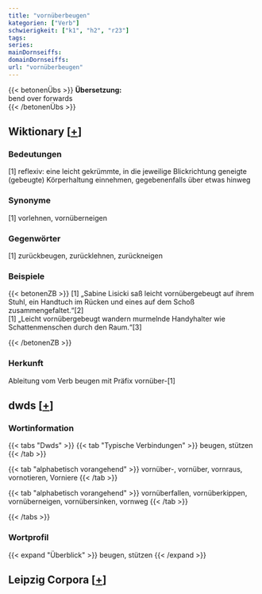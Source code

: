 ```yaml
---
title: "vornüberbeugen"
kategorien: ["Verb"]
schwierigkeit: ["k1", "h2", "r23"]
tags:
series:
mainDornseiffs:
domainDornseiffs:
url: "vornüberbeugen"
---
```


{{< betonenÜbs >}}
**Übersetzung:**  
bend over forwards  
{{< /betonenÜbs >}}

## Wiktionary [[+](https://de.wiktionary.org/wiki/vornüberbeugen)]

### Bedeutungen
[1] reflexiv: eine leicht gekrümmte, in die jeweilige Blickrichtung geneigte (gebeugte) Körperhaltung einnehmen, gegebenenfalls über etwas hinweg  

### Synonyme
[1] vorlehnen, vornüberneigen  

### Gegenwörter
[1] zurückbeugen, zurücklehnen, zurückneigen  

### Beispiele
{{< betonenZB >}}
[1] „Sabine Lisicki saß leicht vornübergebeugt auf ihrem Stuhl, ein Handtuch im Rücken und eines auf dem Schoß zusammengefaltet.“[2]  
[1] „Leicht vornübergebeugt wandern murmelnde Handyhalter wie Schattenmenschen durch den Raum.“[3]  

{{< /betonenZB >}}
### Herkunft
Ableitung vom Verb beugen mit Präfix vornüber-[1]  



## dwds [[+](https://www.dwds.de/wb/vornüberbeugen)]

### Wortinformation
{{< tabs "Dwds" >}}
{{< tab "Typische Verbindungen" >}}
beugen, stützen
{{< /tab >}}

{{< tab "alphabetisch vorangehend" >}}
vornüber-, vornüber, vornraus, vornotieren, Vorniere
{{< /tab >}}

{{< tab "alphabetisch vorangehend" >}}
vornüberfallen, vornüberkippen, vornüberneigen, vornübersinken, vornweg
{{< /tab >}}

{{< /tabs >}}

### Wortprofil
{{< expand "Überblick" >}} beugen, stützen {{< /expand >}}

## Leipzig Corpora [[+](https://corpora.uni-leipzig.de/en/res?word=vornüberbeugen&corpusId=deu_newscrawl-public_2018)]

